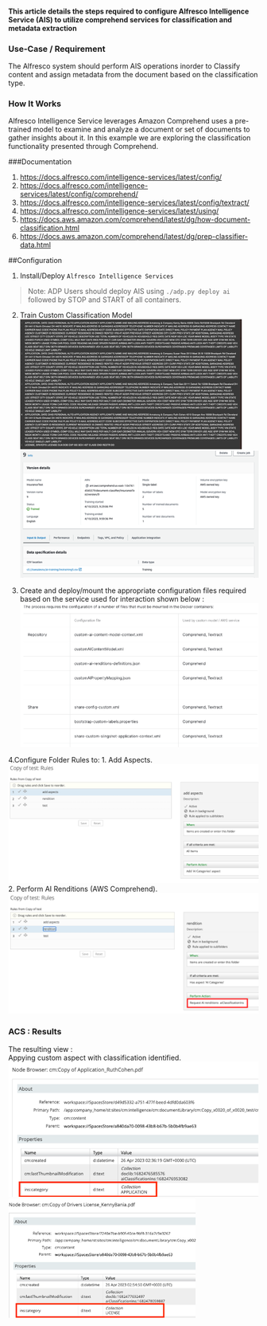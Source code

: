 #### This article details the steps required to configure Alfresco Intelligence Service (AIS) to utilize comprehend services for classification and metadata extraction 

### Use-Case / Requirement
The Alfresco system should perform AIS operations inorder to Classify content and assign metadata from the document based on the classification type.

### How It Works
Alfresco Intelligence Service leverages Amazon Comprehend uses a pre-trained model to examine and analyze a document or set of documents to gather insights about it.  In this example we are exploring the classification functionality presented through Comprehend.

###Documentation
1. https://docs.alfresco.com/intelligence-services/latest/config/
2. https://docs.alfresco.com/intelligence-services/latest/config/comprehend/
3. https://docs.alfresco.com/intelligence-services/latest/config/textract/
4. https://docs.alfresco.com/intelligence-services/latest/using/
5. https://docs.aws.amazon.com/comprehend/latest/dg/how-document-classification.html
6. https://docs.aws.amazon.com/comprehend/latest/dg/prep-classifier-data.html



##Configuration
1. Install/Deploy `Alfresco Intelligence Services`
> Note: ADP Users should deploy AIS using `./adp.py deploy ai` followed by STOP and START of all containers.

2. Train Custom Classification Model
![training-file](artifacts/TrainingFile.png)
![training-model](artifacts/TrainedModel.png) 

3. Create and deploy/mount the appropriate configuration files required based on the service used for interaction shown below :
![update-config](artifacts/ConfigurationFilesRequired.png)

4.Configure Folder Rules to:
    1. Add Aspects.<br/>
    ![add-aspects](artifacts/addaspects.png)
    2. Perform AI Renditions (AWS Comprehend).<br/>
    ![ai-rendition](artifacts/addrendition.png)


### ACS : Results
The resulting view :<br/>
Appying custom aspect with classification identified.
![result](artifacts/Application1.png)
![result2](artifacts/License1.png)